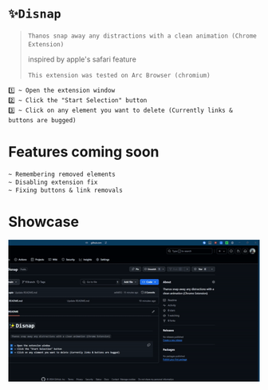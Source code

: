 # `✨Disnap`
> `Thanos snap away any distractions with a clean animation (Chrome Extension)`
>
> inspired by apple's safari feature
>
> `This extension was tested on Arc Browser (chromium)`
```
1️⃣ ~ Open the extension window
2️⃣ ~ Click the "Start Selection" button
3️⃣ ~ Click on any element you want to delete (Currently links & buttons are bugged)
```
# Features coming soon
```
~ Remembering removed elements
~ Disabling extension fix
~ Fixing buttons & link removals
```
# Showcase
![showcase](https://github.com/opiv/Disnap/blob/main/_/3.gif?raw=true)
